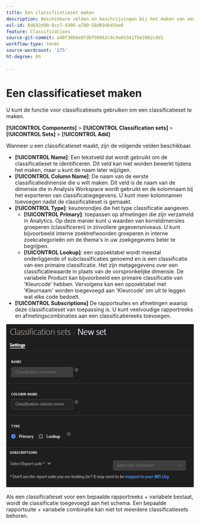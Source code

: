 ```yaml
---
title: Een classificatieset maken
description: Beschikbare velden en beschrijvingen bij het maken van een classificatieset.
exl-id: 6d692d90-8cc7-4306-a780-58d03db45be8
feature: Classifications
source-git-commit: a40f30bbe8fdbf98862c4c9a05341fb63962cdd1
workflow-type: tm+mt
source-wordcount: '275'
ht-degree: 0%

---
```


# Een classificatieset maken

U kunt de functie voor classificatiesets gebruiken om een classificatieset te maken.

**[!UICONTROL Components]** > **[!UICONTROL Classification sets]** > **[!UICONTROL Sets]** > **[!UICONTROL Add]**

Wanneer u een classificatieset maakt, zijn de volgende velden beschikbaar.

* **[!UICONTROL Name]**: Een tekstveld dat wordt gebruikt om de classificatieset te identificeren. Dit veld kan niet worden bewerkt tijdens het maken, maar u kunt de naam later wijzigen.
* **[!UICONTROL Column Name]**: De naam van de eerste classificatiedimensie die u wilt maken. Dit veld is de naam van de dimensie die in Analysis Workspace wordt gebruikt en de kolomnaam bij het exporteren van classificatiegegevens. U kunt meer kolomnamen toevoegen nadat de classificatieset is gemaakt.
* **[!UICONTROL Type]**: keuzerondjes die het type classificatie aangeven.
   * **[!UICONTROL Primary]**: toepassen op afmetingen die zijn verzameld in Analytics. Op deze manier kunt u waarden van korreldimensies groeperen (classificeren) in zinvollere gegevensniveaus. U kunt bijvoorbeeld interne zoektrefwoorden groeperen in interne zoekcategorieën om de thema&#39;s in uw zoekgegevens beter te begrijpen.
   * **[!UICONTROL Lookup]**: een opzoektabel wordt meestal onderliggende of subclassificaties genoemd en is een classificatie van een primaire classificatie. Het zijn metagegevens over een classificatiewaarde in plaats van de oorspronkelijke dimensie. De variabele Product kan bijvoorbeeld een primaire classificatie van &#39;Kleurcode&#39; hebben. Vervolgens kan een opzoektabel met &#39;Kleurnaam&#39; worden toegevoegd aan &#39;Kleurcode&#39; om uit te leggen wat elke code bedoelt.
* **[!UICONTROL Subscriptions]** De rapportsuites en afmetingen waarop deze classificatieset van toepassing is. U kunt veelvoudige rapportreeks en afmetingscombinaties aan een classificatiereeks toevoegen.

![ creeer een geplaatste Indeling ](../../assets/classification-set-create.png)

Als een classificatieset voor een bepaalde rapportreeks + variabele bestaat, wordt de classificatie toegevoegd aan het schema. Een bepaalde rapportsuite + variabele combinatie kan niet tot meerdere classificatiesets behoren.
